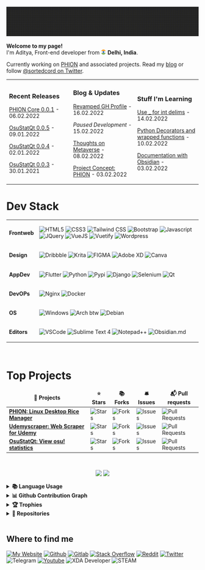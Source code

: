 <!-- <style>
td, th {
   border: none!important;
}
</style> -->

[![Visit my website!](Assets/glitch_header.gif)](https://sortedcord.tech)

<p><b>Welcome to my page!</b></br> I'm Aditya, Front-end developer from <img src="Assets/india_flag.png" width="13"/> <b>Delhi, India</b>. </p>

Currently working on [PHION](https://github.com/phion-pm) and associated projects. Read my [blog](blog.sortedcord.tech) or follow [@sortedcord on Twitter](https://twitter.com/sortedcord).

<table width="100%">
<tr><td width="33.3%">

### **Recent Releases**

[PHION Core 0.0.1](https://pypi.org/project/phion/) - 06.02.2022

[OsuStatQt 0.0.5](https://github.com/sortedcord/osu-statqt/releases/tag/v0.0.5-alpha)  - 09.01.2022

[OsuStatQt 0.0.4](https://github.com/sortedcord/osu-statqt/releases/tag/v0.0.4-alpha)  - 02.01.2022

[OsuStatQt 0.0.3](https://github.com/sortedcord/osu-statqt/releases/tag/v0.0.3-alpha)  - 30.01.2021

</th>
<td width="33.3%">

### **Blog & Updates**

[Revamped GH Profile](https://github.com/sortedcord) - 16.02.2022

*Paused Development* - 15.02.2022

[Thoughts on Metaverse](https://blog.sortedcord.tech/technology/metaverse-a-virtual-paradise-or-a-digital-disaster/) - 08.02.2022

[Project Concept: PHION](https://github.com/PHION-pm) - 03.02.2022

</th>
<td width="33.3%">

### **Stuff I'm Learning**

[Use _ for int delims](https://www.python.org/dev/peps/pep-0515/) - 14.02.2022

[Python Decorators and wrapped functions]() - 10.02.2022

[Documentation with Obsidian](https://obsidian.md) - 03.02.2022

</th>
</tr>
</table>


<h1>Dev Stack</h1>

<table>
<tr><td>

**Frontweb**

<td>

![HTML5](https://img.shields.io/badge/HTML5-E34F26?style=flat&logo=html5&logoColor=white)
![CSS3](https://img.shields.io/badge/CSS3-1572B6?style=flat&logo=css3&logoColor=white)
![Tailwind CSS](https://img.shields.io/badge/Tailwind_CSS-38B2AC?style=flat&logo=tailwind-css&logoColor=white)
![Bootstrap](https://img.shields.io/badge/Bootstrap-563D7C?style=flat&logo=bootstrap&logoColor=white)
![Javascript](https://img.shields.io/badge/JavaScript-F7DF1E?style=flat&logo=javascript&logoColor=black)
![JQuery](https://img.shields.io/badge/jQuery-0769AD?flat&logo=jquery&logoColor=white)
![VueJS](https://img.shields.io/badge/Vue.js-35495E?style=flat&logo=vuedotjs&logoColor=4FC08D)
![Vuetify](https://img.shields.io/badge/Vuetify-1867C0?style=flat&logo=vuetify&logoColor=white)
![Wordpress](https://img.shields.io/badge/Wordpress-21759B?style=flat&logo=wordpress&logoColor=white)


</tr><tr><td>

**Design**

<td>

![Dribbble](https://img.shields.io/badge/Dribbble-EA4C89?style=flat&logo=dribbble&logoColor=white)
![Krita](https://img.shields.io/badge/Krita-203759?style=flat&logo=krita&logoColor=EEF37B)
![FIGMA](https://img.shields.io/badge/Figma-F24E1E?style=flat&logo=figma&logoColor=white)
![Adobe XD](https://img.shields.io/badge/Adobe%20XD-470137?style=flat&logo=Adobe%20XD&logoColor=#FF61F6)
![Canva](https://img.shields.io/badge/Canva-%2300C4CC.svg?&style=flat&logo=Canva&logoColor=white)

</tr>
<tr><td>

**AppDev**

<td>

![Flutter](https://img.shields.io/badge/Flutter-02569B?style=flat&logo=flutter&logoColor=white)
![Python](https://img.shields.io/badge/Python-FFD43B?style=flat&logo=python&logoColor=darkgreen)
![Pypi](https://img.shields.io/badge/pypi-3775A9?style=flat&logo=pypi&logoColor=white)
![Django](https://img.shields.io/badge/Django-092E20?style=flat&logo=django&logoColor=green)
![Selenium](https://img.shields.io/badge/Selenium-43B02A?style=flat&logo=Selenium&logoColor=white)
![Qt](https://img.shields.io/badge/Qt-41CD52?style=flat&logo=qt&logoColor=white)

</tr>
<tr><td>

**DevOPs**

<td>

![Nginx](https://img.shields.io/badge/Nginx-009639?style=flat&logo=nginx&logoColor=white)
![Docker](https://img.shields.io/badge/Docker-2CA5E0?style=flat&logo=docker&logoColor=white)

</tr>
<tr><td>

**OS**

<td>

![Windows](https://img.shields.io/badge/Windows-0078D6?style=flat&logo=windows&logoColor=white)
![Arch btw](https://img.shields.io/badge/Arch_Linux-1793D1?style=flat&logo=arch-linux&logoColor=white)
![Debian](https://img.shields.io/badge/Debian-A81D33?style=flat&logo=debian&logoColor=white)


</tr>
<tr><td>

**Editors**

<td>

![VSCode](https://img.shields.io/badge/Visual_Studio_Code-0078D4?style=flat&logo=visual%20studio%20code&logoColor=white)
![Sublime Text 4](https://img.shields.io/badge/sublime_text-%23575757.svg?&style=flat&logo=sublime-text&logoColor=important)
![Notepad++](https://img.shields.io/badge/Notepad++-90E59A.svg?style=flat&logo=notepad%2B%2B&logoColor=black)
![Obsidian.md](https://img.shields.io/badge/-Obsidian.md-blueviolet)
</table>

<br>

# Top Projects

<table>
  <thead align="center">
    <tr border: none;>
      <td><b>🎁 Projects</b></td>
      <td><b>⭐ Stars</b></td>
      <td><b>📚 Forks</b></td>
      <td><b>🛎 Issues</b></td>
      <td><b>📬 Pull requests</b></td>
    </tr>
  </thead>
  <tbody>
    <tr>
      <td><a href="https://github.com/phion-pm"><b>PHION: Linux Desktop Rice Manager</b></a></td>
      <td><img alt="Stars" src="https://img.shields.io/github/stars/phion-pm/documentation?style=flat-square&labelColor=343b41"/></td>
      <td><img alt="Forks" src="https://img.shields.io/github/forks/phion-pm/documentation?style=flat-square&labelColor=343b41"/></td>
      <td><img alt="Issues" src="https://img.shields.io/github/issues/phion-pm/documentation?style=flat-square&labelColor=343b41"/></td>
      <td><img alt="Pull Requests" src="https://img.shields.io/github/issues-pr/phion-pm/documentation?style=flat-square&labelColor=343b41"/></td>
    </tr>
	  <tr>
      <td><a href="https://github.com/sortedcord/udemyscraper"><b>Udemyscraper: Web Scraper for Udemy</b></a></td>
      <td><img alt="Stars" src="https://img.shields.io/github/stars/sortedcord/udemyscraper?style=flat-square&labelColor=343b41"/></td>
      <td><img alt="Forks" src="https://img.shields.io/github/forks/sortedcord/udemyscraper?style=flat-square&labelColor=343b41"/></td>
      <td><img alt="Issues" src="https://img.shields.io/github/issues/sortedcord/udemyscraper?style=flat-square&labelColor=343b41"/></td>
      <td><img alt="Pull Requests" src="https://img.shields.io/github/issues-pr/sortedcord/udemyscraper?style=flat-square&labelColor=343b41"/></td>
    </tr>
    <tr>
      <td><a href="https://github.com/sortedcord/osu-statqt"><b>OsuStatQt: View osu! statistics</b></a></td>
      <td><img alt="Stars" src="https://img.shields.io/github/stars/sortedcord/osu-statqt?style=flat-square&labelColor=343b41"/></td>
      <td><img alt="Forks" src="https://img.shields.io/github/forks/sortedcord/osu-statqt?style=flat-square&labelColor=343b41"/></td>
      <td><img alt="Issues" src="https://img.shields.io/github/issues/sortedcord/osu-statqt?style=flat-square&labelColor=343b41"/></td>
      <td><img alt="Pull Requests" src="https://img.shields.io/github/issues-pr/sortedcord/osu-statqt?style=flat-square&labelColor=343b41"/></td>
    </tr>
  </tbody>
</table>

<br>

<p align="center">

<img width="48.9%" src="http://github-readme-stats-sortedcord.vercel.app/api?username=sortedcord&show_icons=true&theme=gruvbox&hide_border=true&include_all_commits=true&count_private=true"  />
<img width="48.9%" src="http://github-readme-streak-stats.herokuapp.com?user=sortedcord&theme=gruvbox&hide_border=true" />

</p>

<details>
<summary><b>📚 Language Usage</b></summary>
<br>
<p align="center">
<img src="https://github-readme-stats-sortedcord.vercel.app/api/top-langs/?username=sortedcord&layout=compact&theme=gruvbox&hide=html&langs_count=8&hide_border=true" width="40.9%"/> 
<img width="57.9%" src="https://github-readme-stats.vercel.app/api/wakatime?username=sortedcord&layout=compact&theme=gruvbox&hide_border=true&langs_count=8" />

</p>
</details>

<details>
<summary><b>📊 Github Contribution Graph</b></summary>
<br>
<p align="center"<a href="#"><img alt="sortedcord's Activity Graph" src="https://activity-graph.herokuapp.com/graph?username=sortedcord&theme=react-dark" /></a></p>
</details>

<details>
<summary><b> 🏆 Trophies </b></summary>
<br>
<p align="center"> <a href="https://github.com/sortedcord"><img width="97.8%" src="https://github-profile-trophy.vercel.app/?username=sortedcord&theme=gruvbox&column=7&margin-w=5&no-frame=true" alt="sortedcord" /></a> </p>
</details>

<details>
<summary><b>📂 Repositories </b></summary>
<br>
<h2>🎨 Dot Repos</h2>

<p align="center">
  <a href="https://github.com/sortedcord/Gruvbox-Pink-Dots"><img width="48.9%" src="https://github-readme-stats-sortedcord.vercel.app/api/pin/?username=sortedcord&repo=Gruvbox-Pink-Dots&theme=gruvbox&hide_border=true" alt="Gruvbox-Pink-Dots"></a>
  <a href="https://github.com/sortedcord/Sortify"><img width="48.9%" src="https://github-readme-stats-sortedcord.vercel.app/api/pin/?username=sortedcord&repo=Sortify&theme=gruvbox&hide_border=true" alt="sortify"></a>
    <a href="https://github.com/sortedcord/sweet-mars-i3"><img width="48.9%" src="https://github-readme-stats-sortedcord.vercel.app/api/pin/?username=sortedcord&repo=sweet-mars-i3&theme=gruvbox&hide_border=true" alt="Sweet mars i3"></a>
  <a href="https://github.com/sortedcord/Dracula"><img width="48.9%" src="https://github-readme-stats-sortedcord.vercel.app/api/pin/?username=sortedcord&repo=Dracula&theme=gruvbox&hide_border=true" alt="Dracula"></a>
</p>

<br>

<h2>📘 Notes Repos</h2>

<p align="center">
  <a href="https://github.com/sortedcord/vue-notes"><img width="48.9%" src="https://github-readme-stats-sortedcord.vercel.app/api/pin/?username=sortedcord&repo=vue-notes&theme=gruvbox&hide_border=true" alt="vue-notes"></a>
  <a href="https://github.com/sortedcord/angular-notes"><img width="48.9%" src="https://github-readme-stats-sortedcord.vercel.app/api/pin/?username=sortedcord&repo=angular-notes&theme=gruvbox&hide_border=true" alt="sortify"></a>
</p>

</details>
<br>

## Where to find me

[![My Website](https://img.shields.io/badge/website-000000?style=for-the-badge&logo=About.me&logoColor=white)](https://sortedcord.tech)
[![Github](https://img.shields.io/badge/GitHub-100000?style=for-the-badge&logo=github&logoColor=white)](https://github.com/sortedcord)
[![Gitlab](https://img.shields.io/badge/GitLab-330F63?style=for-the-badge&logo=gitlab&logoColor=white)](https://gitlab.com/sortedcord)
[![Stack Overflow](https://img.shields.io/badge/Stack_Overflow-FE7A16?style=for-the-badge&logo=stack-overflow&logoColor=white)](https://stackoverflow.com/users/12737625/sortedcord)
[![Reddit](https://img.shields.io/badge/Reddit-FF4500?style=for-the-badge&logo=reddit&logoColor=white)](https://www.reddit.com/user/No_Economist_9242)
[![Twitter](https://img.shields.io/badge/Twitter-1DA1F2?style=for-the-badge&logo=twitter&logoColor=white)](https://twitter.com/sortedcord)
![Telegram](https://img.shields.io/badge/Telegram-2CA5E0?style=for-the-badge&logo=telegram&logoColor=white)
[![Youtube](https://img.shields.io/badge/YouTube-FF0000?style=for-the-badge&logo=youtube&logoColor=white)](https://www.youtube.com/channel/UCl_2PksiLZcXzGiawYHhY_Q)
![XDA Developer](https://img.shields.io/badge/xda%20developers-2DAAE9?style=for-the-badge&logo=xda-developers&logoColor=white)
![STEAM](https://img.shields.io/badge/Steam-000000?style=for-the-badge&logo=steam&logoColor=white)


